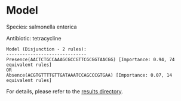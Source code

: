 
# Model

Species: salmonella enterica

Antibiotic: tetracycline

```
Model (Disjunction - 2 rules):
------------------------------
Presence(AACTCTGCCAAAGCGCCGTTCGCGGTAACGG) [Importance: 0.94, 74 equivalent rules]
OR
Absence(ACGTGTTTTGTTGATAAATCCAGCCCGTGAA) [Importance: 0.07, 14 equivalent rules]

```

For details, please refer to the [results directory](../../../../../results/scm_b/salmonella+enterica/tetracycline/repeat_4/).

